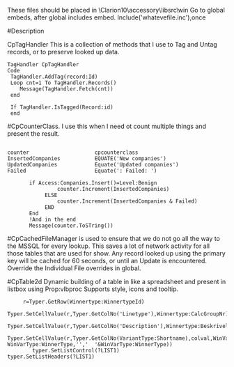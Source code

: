 These files should be placed in \Clarion10\accessory\libsrc\win
Go to global embeds, after global includes embed.
Include('whatevefile.inc'),once

#Description

CpTagHandler
This is a collection of methods that I use to Tag and Untag records, or to preserve looked up data.

```Clarion
TagHandler CpTagHandler
Code
 TagHandler.AddTag(record:Id)
 Loop cnt=1 To TagHandler.Records()
    Message(TagHandler.Fetch(cnt))
 end
 
 If TagHandler.IsTagged(Record:id)
 end

```  
 


#CpCounterClass.
I use this when I need ot count multiple things and present the result.

```Clarion

counter                     cpcounterclass
InsertedCompanies           EQUATE('New companies')
UpdatedCompanies            Equate('Updated companies')
Failed                      Equate(': Failed: ')

       if Access:Companies.Insert()=Level:Benign
                counter.Increment(InsertedCompanies)
            ELSE
                counter.Increment(InsertedCompanies & Failed)
            END
       End
       !And in the end
       Message(counter.ToSTring())
```    
#CpCachedFileManager 
is used to ensure that we do not go all the way to the MSSQL for every lookup. This saves a lot of network activity for all those tables that are used for show.
Any record looked up using the primary key will be cached for 60 seconds, or until an Update is encountered. 
Override the Individual File overrides in global.

#CpTable2d
Dynamic building of a table in like a spreadsheet and present in listbox using Prop:vlbproc
Supports style, icons and tooltip.

```   
     r=Typer.GetRow(Winnertype:WinnertypeId)
        Typer.SetCellValue(r,Typer.GetColNo('Linetype'),Winnertype:CalcGroupNr)
        Typer.SetCellValue(r,Typer.GetColNo('Description'),Winnertype:Beskrivelse)
        Typer.SetCellValue(r,Typer.GetColNo(VariantType:Shortname),colval,WinVarType:SysId,style,icon,WinVarType:SourceField&Choose(Not WinVarType:WinnerType,'','  '&WinVarType:WinnerType))
        typer.SetListControl(?LIST1)
typer.SetListHeaders(?LIST1)
 ```   
 
